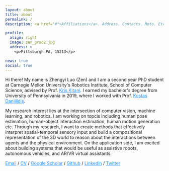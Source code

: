```yaml
---
layout: about
title: about
permalink: /
description: <a href="#">Affiliations</a>. Address. Contacts. Moto. Etc.

profile:
  align: right
  image: zen_grad2.jpg
  address: >
    <p>Pittsburgh PA, 15213</p>

news: true
social: true
---
```


Hi there! My name is Zhengyi Luo (Zen) and I am a second year PhD student at Carnegie Mellon University's Robotics Institute, School of Computer Science, advised by Prof. <a style="color:DodgerBlue" href="http://www.cs.cmu.edu/~kkitani/"><u>Kris Kitani</u></a>. I earned my bachelor's degree from University of Pennsylvania in 2019, where I worked with Prof. <a style="color:DodgerBlue" href="https://www.cis.upenn.edu/~kostas/"><u>Kostas Daniilidis</u></a>. 

My research interest lies at the intersection of computer vision, machine learning, and robotics. I am working on topcis including human pose estimation, human-object interaction estimation, human motion generation etc. Through my research, I want to create methods that effectively interpret spatial-temporal sensory input and build a compositional representation of the 3D world to reason about the interactions between agents and the physical environment. On the application side, I am excited about building systems that would be useful as assistive robots, autonomous vehicles, and AR/VR virtual assistants.

<!-- I am applying for Ph.D. for Fall 2021! If you find my profile interesting, you can leave your email here: <a style="color:DodgerBlue" href="https://forms.gle/5kCgzrNSBZSbufPr7">link</a> and I can reach out to you or feel free to reach out to me at zluo2 [at] cs.cmu.edu! -->

<div >

<a style="color:DodgerBlue" href="mailto:zluo2@cs.cmu.edu">Email</a>
/
<a style="color:DodgerBlue" href="assets/pdf/Zhengyi_Luo_CV.pdf">CV</a>
/
<a  style="color:DodgerBlue" href="https://scholar.google.com/citations?user=lHPTxGsAAAAJ&hl=en">Google Scholar</a>
/
<a  style="color:DodgerBlue" href="https://github.com/ZhengyiLuo">Github</a>
/
<a  style="color:DodgerBlue" href="https://www.linkedin.com/in/zhengyi-zen-luo-726156105/">Linkedin</a>
/
<a  style="color:DodgerBlue" href="https://twitter.com/zhengyiluo?lang=en">Twitter</a>

</div>
